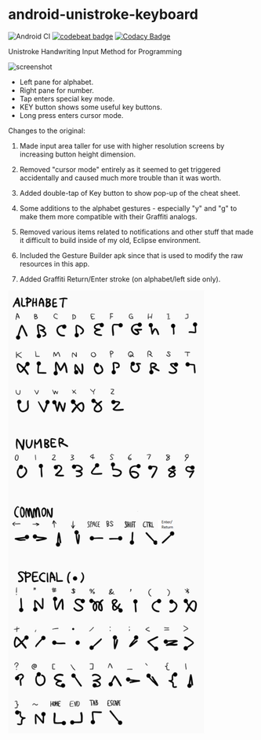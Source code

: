 # android-unistroke-keyboard

![Android CI](https://github.com/tmatz/android-unistroke-keyboard/workflows/Android%20CI/badge.svg)
[![codebeat badge](https://codebeat.co/badges/0ef814df-ee55-41f1-9af7-03c17807479d)](https://codebeat.co/projects/github-com-tmatz-android-unistroke-keyboard-master)
[![Codacy Badge](https://app.codacy.com/project/badge/Grade/180a8cae4ef744ee83d9b5103a5c2fd6)](https://app.codacy.com/gh/tmatz/android-unistroke-keyboard/dashboard?utm_source=gh&utm_medium=referral&utm_content=&utm_campaign=Badge_grade)

Unistroke Handwriting Input Method for Programming

<img alt="screenshot" src="./docs/images/screenshot.png" width="400px">

* Left pane for alphabet.
* Right pane for number.
* Tap enters special key mode.
* KEY button shows some useful key buttons.
* Long press enters cursor mode.

Changes to the original:

1. Made input area taller for use with higher resolution screens by increasing button height dimension.

2. Removed "cursor mode" entirely as it seemed to get triggered accidentally and caused much more trouble than it was worth.

3. Added double-tap of Key button to show pop-up of the cheat sheet.

4. Some additions to the alphabet gestures - especially "y" and "g" to make them more compatible with their Graffiti analogs.

5. Removed various items related to notifications and other stuff that made it difficult to build inside of my old, Eclipse environment.

6. Included the Gesture Builder apk since that is used to modify the raw resources in this app.

7. Added Graffiti Return/Enter stroke (on alphabet/left side only).

<img alt="gesture" src="./docs/images/gesture.png" width="400px">
